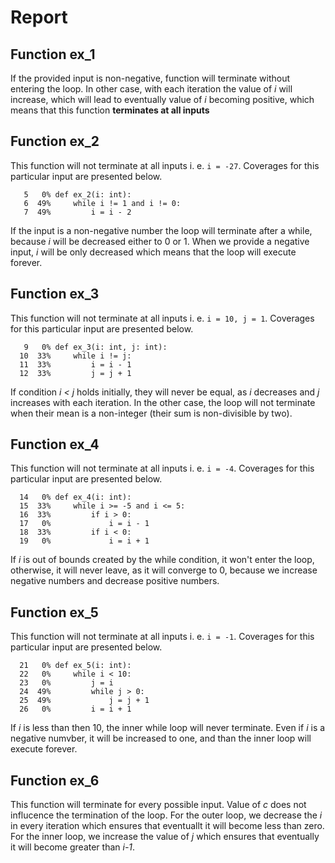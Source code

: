 # Report

## Function ex_1

If the provided input is non-negative, function will terminate without entering the loop. In other case, with each iteration the value of *i* will increase, which will lead to eventually value of *i* becoming positive, which means that this function **terminates at all inputs**

## Function ex_2

This function will not terminate at all inputs i. e. `i = -27`. Coverages for this particular input are presented below.
```
   5   0% def ex_2(i: int):
   6  49%     while i != 1 and i != 0:
   7  49%         i = i - 2
```
If the input is a non-negative number the loop will terminate after a while, because *i* will be decreased either to 0 or 1. When we provide a negative input, *i* will be only decreased which means that the loop will execute forever.


## Function ex_3

This function will not terminate at all inputs i. e. `i = 10, j = 1`. Coverages for this particular input are presented below.
```
   9   0% def ex_3(i: int, j: int):
  10  33%     while i != j:
  11  33%         i = i - 1
  12  33%         j = j + 1
```
If condition *i < j* holds initially, they will never be equal, as *i* decreases and *j* increases with each iteration. In the other case, the loop will not terminate when their mean is a non-integer (their sum is non-divisible by two).

## Function ex_4

This function will not terminate at all inputs i. e. `i = -4`. Coverages for this particular input are presented below.
```
  14   0% def ex_4(i: int):
  15  33%     while i >= -5 and i <= 5:
  16  33%         if i > 0:
  17   0%             i = i - 1
  18  33%         if i < 0:
  19   0%             i = i + 1
```
If *i* is out of bounds created by the while condition, it won't enter the loop, otherwise, it will never leave, as it will converge to 0, because we increase negative numbers and decrease positive numbers.


## Function ex_5

This function will not terminate at all inputs i. e. `i = -1`. Coverages for this particular input are presented below.
```
  21   0% def ex_5(i: int):
  22   0%     while i < 10:
  23   0%         j = i
  24  49%         while j > 0:
  25  49%             j = j + 1
  26   0%         i = i + 1
```
If *i* is less than then 10, the inner while loop will never terminate. Even if *i* is a negative numvber, it will be increased to one, and than the inner loop will execute forever.

## Function ex_6

This function will terminate for every possible input. Value of *c* does not influcence the termination of the loop. For the outer loop, we decrease the *i* in every iteration which ensures that eventuallt it will become less than zero. For the inner loop, we increase the value of *j* which ensures that eventually it will become greater than *i-1*.